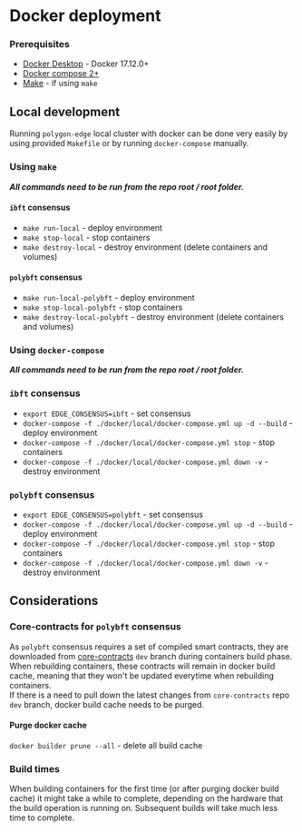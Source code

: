 # Docker deployment

### Prerequisites 
* [Docker Desktop](https://www.docker.com/products/docker-desktop/) - Docker 17.12.0+
* [Docker compose 2+](https://github.com/docker/compose/releases/tag/v2.14.1)
* [Make](https://www.gnu.org/software/make/) - if using `make`

## Local development
Running `polygon-edge` local cluster with docker can be done very easily by using provided `Makefile`
or by running `docker-compose` manually.

### Using `make`
***All commands need to be run from the repo root / root folder.***

#### `ibft` consensus
* `make run-local` - deploy environment
* `make stop-local` - stop containers
* `make destroy-local` - destroy environment (delete containers and volumes)

#### `polybft` consensus
* `make run-local-polybft` - deploy environment
* `make stop-local-polybft` - stop containers
* `make destroy-local-polybft` - destroy environment (delete containers and volumes)

### Using `docker-compose`
***All commands need to be run from the repo root / root folder.***

### `ibft` consensus
* `export EDGE_CONSENSUS=ibft` - set consensus
* `docker-compose -f ./docker/local/docker-compose.yml up -d --build` - deploy environment
* `docker-compose -f ./docker/local/docker-compose.yml stop` - stop containers
* `docker-compose -f ./docker/local/docker-compose.yml down -v` - destroy environment

### `polybft` consensus
* `export EDGE_CONSENSUS=polybft` - set consensus
* `docker-compose -f ./docker/local/docker-compose.yml up -d --build` - deploy environment
* `docker-compose -f ./docker/local/docker-compose.yml stop` - stop containers
* `docker-compose -f ./docker/local/docker-compose.yml down -v` - destroy environment

## Considerations

### Core-contracts for `polybft` consensus
As `polybft` consensus requires a set of compiled smart contracts, they are downloaded from 
[core-contracts](https://github.com/0xPolygon/core-contracts) `dev` branch during containers build phase.  
When rebuilding containers, these contracts will remain in docker build cache, meaning that they won't be 
updated everytime when rebuilding containers.   
If there is a need to pull down the latest changes from `core-contracts` repo `dev` branch, docker build 
cache needs to be purged.

#### Purge docker cache
`docker builder prune --all` - delete all build cache

### Build times
When building containers for the first time (or after purging docker build cache)
it might take a while to complete, depending on the hardware that the build operation is running on.
Subsequent builds will take much less time to complete. 
